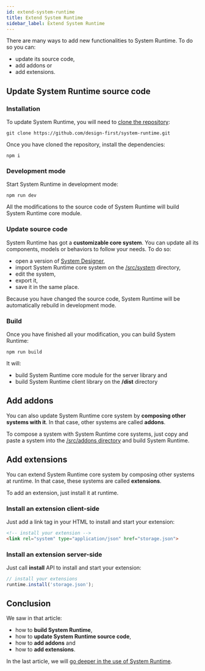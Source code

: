 ```yaml
---
id: extend-system-runtime
title: Extend System Runtime
sidebar_label: Extend System Runtime
---
```


There are many ways to add new functionalities to System Runtime. To do so you can:
* update its source code,
* add addons or
* add extensions.

## Update System Runtime source code

### Installation

To update System Runtime, you will need to [clone the repository](https://github.com/design-first/system-runtime):

```shell
git clone https://github.com/design-first/system-runtime.git
```

Once you have cloned the repository, install the dependencies:

```shell
npm i
```

### Development mode

Start System Runtime in development mode:

```shell
npm run dev
```

All the modifications to the source code of System Runtime will build System Runtime core module.

### Update source code

System Runtime has got a **customizable core system**. You can update all its components, models or behaviors to follow your needs. To do so:

* open a version of [System Designer](https://designfirst.io/systemdesigner/),
* import System Runtime core system on the [/src/system](https://github.com/design-first/system-runtime/tree/master/src/system) directory,
* edit the system,
* export it,
* save it in the same place.

Because you have changed the source code, System Runtime will be automatically rebuild in development mode.

### Build

Once you have finished all your modification, you can build System Runtime:

```shell
npm run build
```

It will:
*  build System Runtime core module for the server library and
*  build System Runtime client library on the **/dist** directory

## Add addons

You can also update System Runtime core system by **composing other systems with it**. In that case, other systems are called **addons**.

To compose a system with System Runtime core systems, just copy and paste a system into the [/src/addons directory](https://github.com/design-first/system-runtime/tree/master/addons) and build System Runtime.

## Add extensions

You can extend System Runtime core system by composing other systems at runtime. In that case, these systems are called **extensions**.

To add an extension, just install it at runtime.

### Install an extension client-side

Just add a link tag in your HTML to install and start your extension:

```html
<!-- install your extension -->
<link rel="system" type="application/json" href="storage.json">
```

### Install an extension server-side

Just call **install** API to install and start your extension:

```js
// install your extensions 
runtime.install('storage.json');
```

## Conclusion

We saw in that article:

* how to **build System Runtime**,
* how to **update System Runtime source code**,
* how to **add addons** and
* how to **add extensions**.

In the last article, we will [go deeper in the use of System Runtime](go-deeper.html).